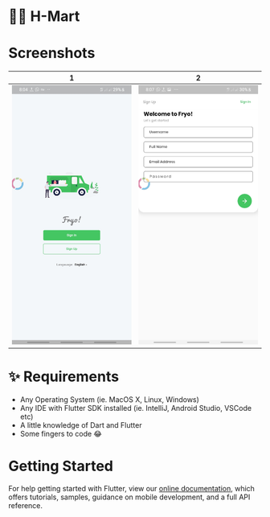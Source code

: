 # 🍔😋 H-Mart 



#  Screenshots

| 1 | 2|
|------|-------|
|<img src="./screenshots/1.png" width="300">|<img src="screenshots/2.png" width="300">|



# ✨ Requirements
- Any Operating System (ie. MacOS X, Linux, Windows)
- Any IDE with Flutter SDK installed (ie. IntelliJ, Android Studio, VSCode etc)
- A little knowledge of Dart and Flutter
- Some fingers to code 😂
 
# Getting Started


For help getting started with Flutter, view our 
[online documentation](https://flutter.io/docs), which offers tutorials, 
samples, guidance on mobile development, and a full API reference.

